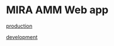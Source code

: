 # MIRA AMM Web app

[production](https://mira.ly/)

[development](https://d2gdnex5lpr7h7.cloudfront.net)
